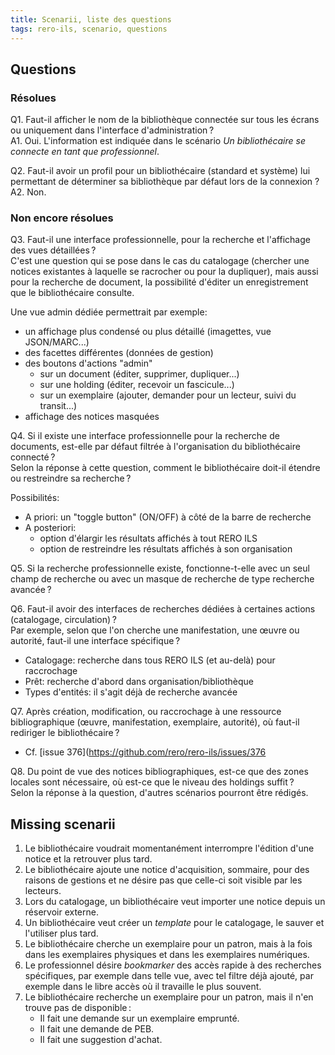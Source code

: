 ```yaml
---
title: Scenarii, liste des questions
tags: rero-ils, scenario, questions
---
```


## Questions

### Résolues

Q1. Faut-il afficher le nom de la bibliothèque connectée sur tous les écrans ou
   uniquement dans l'interface d'administration ?    
A1. Oui. L'information est indiquée dans le scénario *Un bibliothécaire se
   connecte en tant que professionnel*.

Q2. Faut-il avoir un profil pour un bibliothécaire (standard et système) lui
   permettant de déterminer sa bibliothèque par défaut lors de la connexion ?    
A2. Non.

### Non encore résolues

Q3. Faut-il une interface professionnelle, pour la recherche et l'affichage des vues détaillées ?    
    C'est une question qui se pose dans le cas du catalogage (chercher une
    notices existantes à laquelle se racrocher ou pour la dupliquer), mais
    aussi pour la recherche de document, la possibilité d'éditer un
    enregistrement que le bibliothécaire consulte.
    
Une vue admin dédiée permettrait par exemple:
* un affichage plus condensé ou plus détaillé (imagettes, vue JSON/MARC...)
* des facettes différentes (données de gestion)
* des boutons d'actions "admin"
    * sur un document (éditer, supprimer, dupliquer...)
    * sur une holding (éditer, recevoir un fascicule...)
    * sur un exemplaire (ajouter, demander pour un lecteur, suivi du transit...)
* affichage des notices masquées

Q4. Si il existe une interface professionnelle pour la recherche de documents,
    est-elle par défaut filtrée à l'organisation du bibliothécaire connecté ?    
    Selon la réponse à cette question, comment le bibliothécaire doit-il étendre ou restreindre sa recherche ?
    
Possibilités:
* A priori: un "toggle button" (ON/OFF) à côté de la barre de recherche
* A posteriori:
    * option d'élargir les résultats affichés à tout RERO ILS
    * option de restreindre les résultats affichés à son organisation

Q5. Si la recherche professionnelle existe, fonctionne-t-elle avec un seul
    champ de recherche ou avec un masque de recherche de type recherche avancée ?

Q6. Faut-il avoir des interfaces de recherches dédiées à certaines actions
   (catalogage, circulation) ?    
   Par exemple, selon que l'on cherche une manifestation, une œuvre ou
   autorité, faut-il une interface spécifique ?    

* Catalogage: recherche dans tous RERO ILS (et au-delà) pour raccrochage
* Prêt: recherche d'abord dans organisation/bibliothèque
* Types d'entités: il s'agit déjà de recherche avancée


Q7. Après création, modification, ou raccrochage à une ressource bibliographique
    (œuvre, manifestation, exemplaire, autorité), où faut-il rediriger le
    bibliothécaire ?    

* Cf. [issue 376](https://github.com/rero/rero-ils/issues/376

Q8. Du point de vue des notices bibliographiques, est-ce que des zones locales
    sont nécessaire, où est-ce que le niveau des holdings suffit ?    
    Selon la réponse à la question, d'autres scénarios pourront être rédigés.


## Missing scenarii

1. Le bibliothécaire voudrait momentanément interrompre l'édition d'une notice
   et la retrouver plus tard.
1. Le bibliothécaire ajoute une notice d'acquisition, sommaire, pour des
       raisons de gestions et ne désire pas que celle-ci soit visible par les
       lecteurs.
1. Lors du catalogage, un bibliothécaire veut importer une notice depuis un
   réservoir externe.
1. Un bibliothécaire veut créer un *template* pour le catalogage, le sauver et
   l'utiliser plus tard.
1. Le bibliothécaire cherche un exemplaire pour un patron, mais à la fois dans
   les exemplaires physiques et dans les exemplaires numériques.
1. Le professionnel désire *bookmarker* des accès rapide à des recherches
   spécifiques, par exemple dans telle vue, avec tel filtre déjà ajouté, par
   exemple dans le libre accès où il travaille le plus souvent.
1. Le bibliothécaire recherche un exemplaire pour un patron, mais il n'en
   trouve pas de disponible :
   - Il fait une demande sur un exemplaire emprunté.
   - Il fait une demande de PEB.
   - Il fait une suggestion d'achat.
